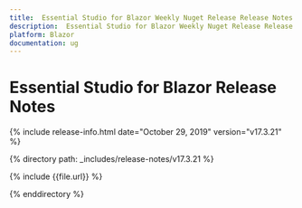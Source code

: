 ```yaml
---
title:  Essential Studio for Blazor Weekly Nuget Release Release Notes  
description:  Essential Studio for Blazor Weekly Nuget Release Release Notes  
platform: Blazor
documentation: ug
---
```


#  Essential Studio for Blazor  Release Notes  

{% include release-info.html date="October 29, 2019"  version="v17.3.21" %} 

{% directory path: _includes/release-notes/v17.3.21 %}

{% include {{file.url}} %}

{% enddirectory %}



